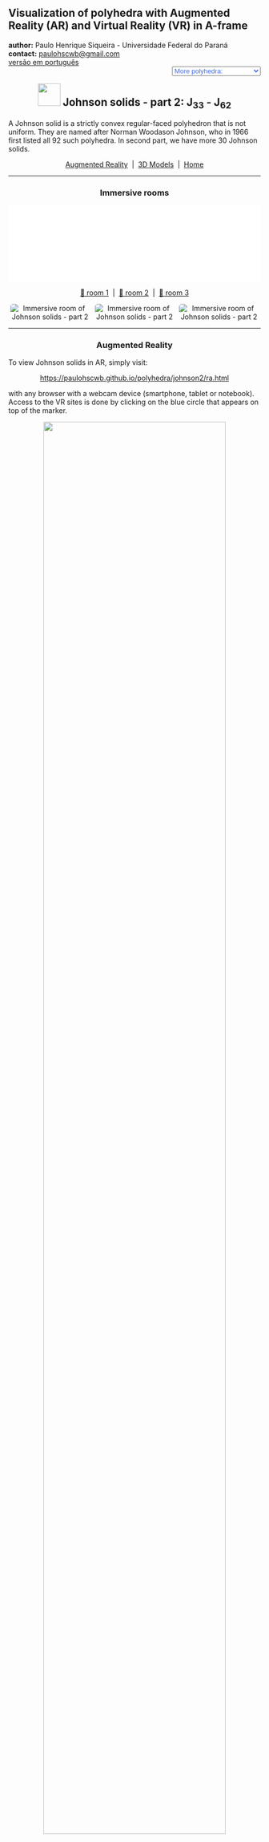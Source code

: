 <link rel="stylesheet" href="../scripts/style.css">
<meta charset="utf-8">
<link rel="icon" type="image/png" href="vr/salas/imagens/icone.png">
<h2>Visualization of polyhedra with Augmented Reality (AR) and Virtual Reality (VR) in A-frame</h2>
 <b>author:</b> Paulo Henrique Siqueira - Universidade Federal do Paraná
 <br><b>contact:</b> <a href="#">paulohscwb@gmail.com</a>
 <br><a href="https://paulohscwb.github.io/polyhedra/johnson2/pt-br/">versão em português</a>
<form style="margin: 0 auto; float:right; text-align:right; width:100%; margin-bottom:15px;">
	<select id="url" onchange="urlHandler(this.value)" style="color:royalblue;">
		<option disabled selected value>More polyhedra:</option>
		<option value="../archimedes/">Archimedes</option>
		<option value="../catalan/">Catalan</option>
		<option value="../nonconvex/">Non convex</option>
		<option value="../platonic/">Platonic</option>
		<option value="../polyhedron/">Prisms and antiprisms</option>
		<option value="../quasiregular/">Quasi regular</option>
		<option value="../selfintersect/">Self-intersecting</option>
		<option value="../selfintersectsnub/">Self-intersecting snub</option>
		<option value="../selfintersecttruncated/">Self intersecting truncated</option>
		<option value="../johnson1/">Johnson: 1-32</option>
		<option disabled value="../johnson2/">Johnson: 33-62</option>
		<option value="../johnson3/">Johnson: 63-92</option>
		<option value="../infinity/">Stellation to infinity</option>
	</select>
</form>
<script>
function urlHandler(value) {                               
    window.location.assign(`${value}`);
}
</script>

<p id="p12"></p>
  <h2 align="center"><img src="vr/salas/imagens/icone.png" style="margin-bottom:-10px" width="45"> Johnson solids - part 2: J<sub>33</sub> - J<sub>62</sub></h2>
  A Johnson solid is a strictly convex regular-faced polyhedron that is not uniform. They are named after Norman Woodason Johnson, who in 1966 first listed all 92 such polyhedra. In second part, we have more 30 Johnson solids. 
  <p align="center"><a href="#ra">Augmented Reality</a><span>&nbsp;&nbsp;|&nbsp;&nbsp;</span><a href="#m3d">3D Models</a><span>&nbsp;&nbsp;|&nbsp;&nbsp;</span><a href="../">Home</a></p>
<hr>
  <h3 align="center">Immersive rooms</h3>
  <div class="embed-container"><iframe width="100%" src="sala1.htm" title="Sala Imersiva dos Sólidos de Johnson - parte 2" frameborder="0" loading="lazy"></iframe></div>
  <p align="center"><a href="sala1.htm" target="_blank">&#x1f517; room 1</a><span>&nbsp;&nbsp;|&nbsp;&nbsp;</span><a href="sala2.htm" target="_blank">&#x1f517; room 2</a><span>&nbsp;&nbsp;|&nbsp;&nbsp;</span><a href="sala3.htm" target="_blank">&#x1f517; room 3</a></p>
  <p align="center"><img src="../../geometria-descritiva/videos/johnson2a.gif" style="max-width: 31.5%; border-radius:5px; margin-right:2%" alt="Immersive room of Johnson solids - part 2" loading="lazy"/><img src="../../geometria-descritiva/videos/johnson2b.gif" alt="Immersive room of Johnson solids - part 2" style="max-width: 31.5%; border-radius:5px; margin-right:2%" loading="lazy"/><img src="../../geometria-descritiva/videos/johnson2c.gif" style="max-width: 31.5%; border-radius:5px" alt="Immersive room of Johnson solids - part 2" loading="lazy"/></p>
<hr>
  <h3 id="ra" align="center">Augmented Reality</h3>
  To view Johnson solids in AR, simply visit:
<p align="center"><a href="ra.html" target="_blank">https://paulohscwb.github.io/polyhedra/johnson2/ra.html</a></p> 
with any browser with a webcam device (smartphone, tablet or notebook). 
<br>Access to the VR sites is done by clicking on the blue circle that appears on top of the marker.
<p align="center"><img style="border-radius:7px;" src="ar/example9.jpg" width="85%"></p>
<p align="center"><img src="ar/johnson2.gif" style="max-width: 92%; border-radius:5px;" loading="lazy"/></p>
<hr>
<h3 id="m3d" align="center">3D models</h3>
<iframe width="560" height="315" style="max-width:100%" src="https://www.youtube.com/embed/videoseries?list=PLy0I_lGW8HxWYoeljKMGhCn3SCKJK4HEx" title="YouTube video player" frameborder="0" allow="accelerometer; autoplay; clipboard-write; encrypted-media; gyroscope; picture-in-picture; web-share"  allowfullscreen></iframe>
<h4>1. Pentagonal gyrocupolarotunda</h4>
<a href="vr/j33_pentagonal_gyrocupolarotunda.htm" target="_blank" title="3D model" class="fotoA"><img src="ar/17bA.png" class="foto"></a><img src="ar/17b.png" class="qr">
 <br><span class="titulo">J<sub>33</sub></span> The pentagonal gyrocupolarotunda, or pegycuro, is one of the 92 Johnson solids. It can be constructed by attaching a pentagonal cupola and a pentagonal rotunda at their decagonal bases, such that the two pentagonal bases are rotated 36° with respect to each other. If the cupola and rotunda are joined such that the bases are in the same orientation, the result is the pentagonal orthocupolarotunda. 
<br><br><b>Faces:</b> 15 triangles, 5 squares and 7 pentagons | <b>Edges:</b> 50 | <b>Vertices:</b> 25 | <b>Dihedral angles:</b> 159.09°, 148.28°, 142.62°, 116.57° and 95.15°. <a href="https://polytope.miraheze.org/wiki/Pentagonal_gyrocupolarotunda" target="_blank">More...</a><br><a href="ra.html" class="raAR" title="Augmented reality" target="_blank"></a>
<hr>
<h4>2. Pentagonal orthobirotunda</h4>
<a href="vr/j34_pentagonal_orthobirotunda.htm" target="_blank" title="3D model" class="fotoA"><img src="ar/16bA.png" class="foto"></a><img src="ar/16b.png" class="qr">
 <br><span class="titulo">J<sub>34</sub></span> The pentagonal orthobirotunda, or pobro, is one of the Johnson solids. It can be constructed by attaching two pentagonal rotundas at their decagonal bases, such that the two pentagonal bases are in the same orientation. If the rotundas are joined such that the bases are rotated 36°, the result is the pentagonal gyrobirotunda, better known as the uniform icosidodecahedron. 
<br><br><b>Faces:</b> 20 triangles and 12 pentagons | <b>Edges:</b> 60 | <b>Vertices:</b> 30 | <b>Dihedral angles:</b> 158.38°, 142.62° and 126.87°. <a href="https://polytope.miraheze.org/wiki/Pentagonal_orthobirotunda" target="_blank">More...</a><br><a href="ra.html" class="raAR" title="Augmented reality" target="_blank"></a>
<hr>
<h4>3. Elongated triangular orthobicupola</h4>
<a href="vr/j35_elongated_triangular_orthobicupola.htm" target="_blank" title="3D model" class="fotoA"><img src="ar/15bA.png" class="foto"></a><img src="ar/15b.png" class="qr">
 <br><span class="titulo">J<sub>35</sub></span> The elongated triangular orthobicupola, or etobcu, is one of the Johnson solids. It can be constructed by inserting a hexagonal prism between the halves of the triangular orthobicupola. The resulting solid is superficially similar to the rhombicuboctahedron, with the difference that it has threefold rotational symmetry about its axis instead of fourfold symmetry.  
<br><br><b>Faces:</b> 8 triangles and 12 squares | <b>Edges:</b> 36 | <b>Vertices:</b> 18 | <b>Dihedral angles:</b> 160.53°, 144.74°, 120° and 125.26°. <a href="https://polytope.miraheze.org/wiki/Elongated_triangular_orthobicupola" target="_blank">More...</a><br><a href="ra.html" class="raAR" title="Augmented reality" target="_blank"></a>
<hr>
<h4>4. Elongated triangular gyrobicupola</h4>
<a href="vr/j36_elongated_triangular_gyrobicupola.htm" target="_blank" title="3D model" class="fotoA"><img src="ar/14bA.png" class="foto"></a><img src="ar/14b.png" class="qr">
 <br><span class="titulo">J<sub>36</sub></span> The elongated triangular gyrobicupola, or etigybcu, is one of the Johnson solids. It can be constructed by inserting a hexagonal prism between the halves of the cuboctahedron, seen as a triangular gyrobicupola. Rotating one of the cupolae through 60 degrees before the elongation yields the triangular orthobicupola J<sub>35</sub>.   
<br><br><b>Faces:</b> 8 triangles and 12 squares | <b>Edges:</b> 36 | <b>Vertices:</b> 18 | <b>Dihedral angles:</b> 160.53°, 144.74°, 120° and 125.26°. <a href="https://polytope.miraheze.org/wiki/Elongated_triangular_gyrobicupola" target="_blank">More...</a><br><a href="ra.html" class="raAR" title="Augmented reality" target="_blank"></a>
<hr>
<h4>5. Elongated square gyrobicupola</h4>
<a href="vr/j37_elongated_square_gyrobicupola.htm" target="_blank" title="3D model" class="fotoA"><img src="ar/13bA.png" class="foto"></a><img src="ar/13b.png" class="qr">
 <br><span class="titulo">J<sub>37</sub></span> The elongated square gyrobicupola, or esquigybcu, is one of the Johnson solids. It can be constructed by inserting an octagonal prism between the halves of the square gyrobicupola. It can also be constructed from the small rhombicuboctahedron by rotating one of its square cupola segments 45°, and could be called the gyrate rhombicuboctahedron.   
<br><br><b>Faces:</b> 8 triangles and 18 squares | <b>Edges:</b> 48 | <b>Vertices:</b> 24 | <b>Dihedral angles:</b> 144.74° and 135°. <a href="https://polytope.miraheze.org/wiki/Elongated_square_gyrobicupola" target="_blank">More...</a><br><a href="ra.html" class="raAR" title="Augmented reality" target="_blank"></a>
<hr>
<h4>6. Elongated pentagonal orthobicupola</h4>
<a href="vr/j38_elongated_pentagonal_orthobicupola.htm" target="_blank" title="3D model" class="fotoA"><img src="ar/12bA.png" class="foto"></a><img src="ar/12b.png" class="qr">
 <br><span class="titulo">J<sub>38</sub></span> The elongated pentagonal orthobicupola, or epobcu, is one of the Johnson solids. It can be constructed by inserting a decagonal prism between the halves of the pentagonal orthobicupola. By rotating one of the domes by 36° before inserting the prism, we obtain an elongated pentagonal gyrobidome J<sub>39</sub>.   
<br><br><b>Faces:</b> 10 triangles, 20 squares and 2 pentagons | <b>Edges:</b> 60 | <b>Vertices:</b> 30 | <b>Dihedral angles:</b> 159.09°, 148.28°, 144°, 127.38° and 121.72°. <a href="https://polytope.miraheze.org/wiki/Elongated_pentagonal_orthobicupola" target="_blank">More...</a><br><a href="ra.html" class="raAR" title="Augmented reality" target="_blank"></a>
<hr>
<h4>7. Elongated pentagonal gyrobicupola</h4>
<a href="vr/j39_elongated_pentagonal_gyrobicupola.htm" target="_blank" title="3D model" class="fotoA"><img src="ar/11bA.png" class="foto"></a><img src="ar/11b.png" class="qr">
 <br><span class="titulo">J<sub>39</sub></span> The elongated pentagonal gyrobicupola, or epigybcu, is one of the Johnson solids. It can be constructed by inserting a decagonal prism between the halves of the pentagonal gyrobicupola. By rotating one of the pentagonal cupolae J<sub>5</sub> through 36° before inserting the prism, we obtain an elongated pentagonal orthobicupola J<sub>38</sub>.
<br><br><b>Faces:</b> 10 triangles, 20 squares and 2 pentagons | <b>Edges:</b> 60 | <b>Vertices:</b> 30 | <b>Dihedral angles:</b> 159.09°, 148.28°, 144°, 127.38° and 121.72°. <a href="https://polytope.miraheze.org/wiki/Elongated_pentagonal_gyrobicupola" target="_blank">More...</a><br><a href="ra.html" class="raAR" title="Augmented reality" target="_blank"></a>
<hr>
<h4>8. Elongated pentagonal orthocupolarotunda</h4>
<a href="vr/j40_elongated_pentagonal_orthocupolarotunda.htm" target="_blank" title="3D model" class="fotoA"><img src="ar/10bA.png" class="foto"></a><img src="ar/10b.png" class="qr">
 <br><span class="titulo">J<sub>40</sub></span> The elongated pentagonal orthocupolarotunda, or epocuro, is one of the Johnson solids. It can be constructed by inserting a decagonal prism between the halves of the pentagonal orthocupolarotunda. By rotating either the cupola or the rotunda through 36° before inserting the prism, we obtain an elongated pentagonal gyrocupolarotunda J<sub>41</sub>.
<br><br><b>Faces:</b> 15 triangles, 15 squares and 7 pentagons | <b>Edges:</b> 70 | <b>Vertices:</b> 35 | <b>Dihedral angles:</b> 169.19°, 159.09°, 153.43°, 148.28°, 144°, 142.62°, 127.38° and 121.72°. <a href="https://polytope.miraheze.org/wiki/Elongated_pentagonal_orthocupolarotunda" target="_blank">More...</a><br><a href="ra.html" class="raAR" title="Augmented reality" target="_blank"></a>
<hr>
<h4>9. Elongated pentagonal gyrocupolarotunda</h4>
<a href="vr/j41_elongated_pentagonal_gyrocupolarotunda.htm" target="_blank" title="3D model" class="fotoA"><img src="ar/9bA.png" class="foto"></a><img src="ar/9b.png" class="qr">
 <br><span class="titulo">J<sub>41</sub></span> The elongated pentagonal gyrocupolarotunda, or epgycuro, is one of the Johnson solids. It can be constructed by inserting a decagonal prism between the halves of the pentagonal gyrocupolarotunda. By rotating either the pentagonal cupola J<sub>5</sub> or the pentagonal rotunda J<sub>5</sub> through 36° before inserting the prism, we obtain an elongated pentagonal orthocupolarotunda J<sub>40</sub>.
<br><br><b>Faces:</b> 15 triangles, 15 squares and 7 pentagons | <b>Edges:</b> 70 | <b>Vertices:</b> 35 | <b>Dihedral angles:</b> 169.19°, 159.09°, 153.43°, 148.28°, 144°, 142.62°, 127.38° and 121.72°. <a href="https://polytope.miraheze.org/wiki/Elongated_pentagonal_gyrocupolarotunda" target="_blank">More...</a><br><a href="ra.html" class="raAR" title="Augmented reality" target="_blank"></a>
<hr>
<h4>10. Elongated pentagonal orthobirotunda</h4>
<a href="vr/j42_elongated_pentagonal_orthobirotunda.htm" target="_blank" title="3D model" class="fotoA"><img src="ar/8bA.png" class="foto"></a><img src="ar/8b.png" class="qr">
 <br><span class="titulo">J<sub>42</sub></span> The elongated pentagonal orthobirotunda, or epobro, is one of the Johnson solids. It can be constructed by inserting a decagonal prism between the halves of the pentagonal orthobirotunda. By rotating one of the pentagonal rotundae J<sub>6</sub> through 36° before inserting the prism, we obtain the elongated pentagonal gyrobirotunda J<sub>43</sub>.
<br><br><b>Faces:</b> 20 triangles, 10 squares and 12 pentagons | <b>Edges:</b> 80 | <b>Vertices:</b> 40 | <b>Dihedral angles:</b> 169.19°, 153.43°, 144° and 142.62°. <a href="https://polytope.miraheze.org/wiki/Elongated_pentagonal_orthobirotunda" target="_blank">More...</a><br><a href="ra.html" class="raAR" title="Augmented reality" target="_blank"></a>
<p class="topop"><a href="#p12" class="topo">back to top</a></p>
<hr>
<h4>11. Elongated pentagonal gyrobirotunda</h4>
<a href="vr/j43_elongated_pentagonal_gyrobirotunda.htm" target="_blank" title="3D model" class="fotoA"><img src="ar/7bA.png" class="foto"></a><img src="ar/7b.png" class="qr">
 <br><span class="titulo">J<sub>43</sub></span> The elongated pentagonal gyrobirotunda, or epgybro, is one of the Johnson solids. It can be constructed by inserting a decagonal prism between the halves of the icosidodecahedron, seen as a pentagonal gyrobirotunda. By rotating one of the pentagonal rotundae J<sub>6</sub> through 36° before inserting the prism yields an elongated pentagonal orthobirotunda J<sub>42</sub>. 
<br><br><b>Faces:</b> 20 triangles, 10 squares and 12 pentagons | <b>Edges:</b> 80 | <b>Vertices:</b> 40 | <b>Dihedral angles:</b> 169.19°, 153.43°, 144° and 142.62°. <a href="https://polytope.miraheze.org/wiki/Elongated_pentagonal_gyrobirotunda" target="_blank">More...</a><br><a href="ra.html" class="raAR" title="Augmented reality" target="_blank"></a>
<hr>
<h4>12. Gyroelongated triangular bicupola</h4>
<a href="vr/j44_gyroelongated_triangular_bicupola.htm" target="_blank" title="3D model" class="fotoA"><img src="ar/6bA.png" class="foto"></a><img src="ar/6b.png" class="qr">
 <br><span class="titulo">J<sub>44</sub></span> The gyroelongated triangular bicupola, or gyetibcu, is one of the Johnson solids. It can be constructed by attaching triangular cupolas to the bases of the hexagonal antiprism. The gyroelongated triangular bicupola is one of five Johnson solids which are chiral, meaning that they have a "left-handed" and a "right-handed" form. 
<br><br><b>Faces:</b> 20 triangles and 6 squares | <b>Edges:</b> 42 | <b>Vertices:</b> 18 | <b>Dihedral angles:</b> 169.43°, 153.64°, 145.22° and 125.26°. <a href="https://polytope.miraheze.org/wiki/Gyroelongated_triangular_bicupola" target="_blank">More...</a><br><a href="ra.html" class="raAR" title="Augmented reality" target="_blank"></a>
<hr>
<h4>13. Gyroelongated square bicupola</h4>
<a href="vr/j45_gyroelongated_square_bicupola.htm" target="_blank" title="3D model" class="fotoA"><img src="ar/5bA.png" class="foto"></a><img src="ar/5b.png" class="qr">
 <br><span class="titulo">J<sub>45</sub></span> The gyroelongated square bicupola, or gyesquibcu, is one of the Johnson solids. It can be constructed by attaching square cupolas to the bases of the octagonal antiprism. It is one of the five chiral Johnson solids.  
<br><br><b>Faces:</b> 24 triangles and 10 squares | <b>Edges:</b> 56 | <b>Vertices:</b> 24 | <b>Dihedral angles:</b> 153.96°, 151.33°, 144.74°, 135° and 141.59°. <a href="https://polytope.miraheze.org/wiki/Gyroelongated_square_bicupola" target="_blank">More...</a><br><a href="ra.html" class="raAR" title="Augmented reality" target="_blank"></a>
<hr>
<h4>14. Gyroelongated pentagonal bicupola</h4>
<a href="vr/j46_gyroelongated_pentagonal_bicupola.htm" target="_blank" title="3D model" class="fotoA"><img src="ar/4bA.png" class="foto"></a><img src="ar/4b.png" class="qr">
 <br><span class="titulo">J<sub>46</sub></span> The gyroelongated pentagonal bicupola, or gyepibcu, is one of the Johnson solids. It can be constructed by attaching pentagonal cupolas to the bases of the decagonal antiprism. It is one of the five chiral Johnson solids.   
<br><br><b>Faces:</b> 30 triangles, 10 squares and 2 pentagons | <b>Edges:</b> 70 | <b>Vertices:</b> 30 | <b>Dihedral angles:</b> 159.19°, 159.09°, 148.28°, 132.62° and 126.96°. <a href="https://polytope.miraheze.org/wiki/Gyroelongated_pentagonal_bicupola" target="_blank">More...</a><br><a href="ra.html" class="raAR" title="Augmented reality" target="_blank"></a>
<hr>
<h4>15. Gyroelongated pentagonal cupolarotunda</h4>
<a href="vr/j47_gyroelongated_pentagonal_cupolarotunda.htm" target="_blank" title="3D model" class="fotoA"><img src="ar/3bA.png" class="foto"></a><img src="ar/3b.png" class="qr">
 <br><span class="titulo">J<sub>47</sub></span> The gyroelongated pentagonal cupolarotunda, or gyepcuro, is one of the Johnson solids. It can be constructed by attaching a pentagonal cupola and a pentagonal rotunda to opposite bases of the decagonal antiprism. It is one of five chiral Johnson solids.    
<br><br><b>Faces:</b> 35 triangles, 5 squares and 7 pentagons | <b>Edges:</b> 80 | <b>Vertices:</b> 35 | <b>Dihedral angles:</b> 174.43°, 159.19°, 159.09°, 158.68°, 148.28°, 142.62°, 132.62° and 126.96°. <a href="https://polytope.miraheze.org/wiki/Gyroelongated_pentagonal_cupolarotunda" target="_blank">More...</a><br><a href="ra.html" class="raAR" title="Augmented reality" target="_blank"></a>
<hr>
<h4>16. Gyroelongated pentagonal birotunda</h4>
<a href="vr/j48_gyroelongated_pentagonal_birotunda.htm" target="_blank" title="3D model" class="fotoA"><img src="ar/2bA.png" class="foto"></a><img src="ar/2b.png" class="qr">
 <br><span class="titulo">J<sub>48</sub></span> The gyroelongated pentagonal birotunda, or gyepabro, is one of the Johnson solids. It can be constructed by attaching pentagonal rotundas to the bases of the decagonal antiprism. It is one of five chiral Johnson solids.     
<br><br><b>Faces:</b> 40 triangles and 12 pentagons | <b>Edges:</b> 90 | <b>Vertices:</b> 40 | <b>Dihedral angles:</b> 174.43°, 159.19°, 158.68° and 142.62°. <a href="https://polytope.miraheze.org/wiki/Gyroelongated_pentagonal_birotunda" target="_blank">More...</a><br><a href="ra.html" class="raAR" title="Augmented reality" target="_blank"></a>
<hr>
<h4>17. Augmented triangular prism</h4>
<a href="vr/j49_augmented_triangular_prism.htm" target="_blank" title="3D model" class="fotoA"><img src="ar/1bA.png" class="foto"></a><img src="ar/1b.png" class="qr">
 <br><span class="titulo">J<sub>49</sub></span> The augmented triangular prism, or autip, is one of the Johnson solids. It can be constructed by attaching a square pyramid to one of the square faces of the triangular prism. The resulting solid bears a superficial resemblance to the gyrobifastigium J<sub>26</sub>, the difference being that the latter is constructed by attaching a second triangular prism, rather than a square pyramid.     
<br><br><b>Faces:</b> 6 triangles and 2 squares | <b>Edges:</b> 13 | <b>Vertices:</b> 7 | <b>Dihedral angles:</b> 144.74°, 114.74°, 109.47°, 90° and 60°. <a href="https://polytope.miraheze.org/wiki/Augmented_triangular_prism" target="_blank">More...</a><br><a href="ra.html" class="raAR" title="Augmented reality" target="_blank"></a>
<hr>
<h4>18. Biaugmented triangular prism</h4>
<a href="vr/j50_biaugmented_triangular_prism.htm" target="_blank" title="3D model" class="fotoA"><img src="ar/0bA.png" class="foto"></a><img src="ar/0b.png" class="qr">
 <br><span class="titulo">J<sub>50</sub></span> The biaugmented triangular prism, or autip, is one of the Johnson solids. It can be constructed by attaching square pyramids to two of the square faces of the triangular prism. It is related to the augmented triangular prism J<sub>49</sub> and the triaugmented triangular prism J<sub>51</sub>.     
<br><br><b>Faces:</b> 10 triangles and 1 square | <b>Edges:</b> 17 | <b>Vertices:</b> 8 | <b>Dihedral angles:</b> 169.47°, 144.74°, 114.74°, 109.47° and 90°. <a href="https://polytope.miraheze.org/wiki/Biaugmented_triangular_prism" target="_blank">More...</a><br><a href="ra.html" class="raAR" title="Augmented reality" target="_blank"></a>
<hr>
<h4>19. Triaugmented triangular prism</h4>
<a href="vr/j51_triaugmented_triangular_prism.htm" target="_blank" title="3D model" class="fotoA"><img src="ar/202A.png" class="foto"></a><img src="ar/202.png" class="qr">
 <br><span class="titulo">J<sub>51</sub></span> The triaugmented triangular prism, or tautip, is one of the Johnson solids. It can be constructed by attaching square pyramids to all three of the square faces of the triangular prism. The same shape is also called the tetrakis triangular prism, tricapped trigonal prism, tetracaidecadeltahedron or tetrakaidecadeltahedron.     
<br><br><b>Faces:</b> 14 triangles | <b>Edges:</b> 21 | <b>Vertices:</b> 9 | <b>Dihedral angles:</b> 169.47°, 144.74° and 109.47°. <a href="https://polytope.miraheze.org/wiki/Triaugmented_triangular_prism" target="_blank">More...</a><br><a href="ra.html" class="raAR" title="Augmented reality" target="_blank"></a>
<hr>
<h4>20. Augmented pentagonal prism</h4>
<a href="vr/j52_augmented_pentagonal_prism.htm" target="_blank" title="3D model" class="fotoA"><img src="ar/204A.png" class="foto"></a><img src="ar/204.png" class="qr">
 <br><span class="titulo">J<sub>52</sub></span> The augmented pentagonal prism, or aupip, is one of the Johnson solids. It can be constructed by attaching a square pyramid to one of the square faces of the pentagonal prism. It consists of 4 triangles, 4 squares and 2 pentagons.     
<br><br><b>Faces:</b> 4 triangles, 4 squares and 2 pentagons | <b>Edges:</b> 19 | <b>Vertices:</b> 11 | <b>Dihedral angles:</b> 162.74°, 144.74°, 108°, 90° and 109.47°. <a href="https://polytope.miraheze.org/wiki/Augmented_pentagonal_prism" target="_blank">More...</a><br><a href="ra.html" class="raAR" title="Augmented reality" target="_blank"></a>
<p class="topop"><a href="#p12" class="topo">back to top</a></p>
<hr>
<h4>21. Biaugmented pentagonal prism</h4>
<a href="vr/j53_biaugmented_pentagonal_prism.htm" target="_blank" title="3D model" class="fotoA"><img src="ar/205A.png" class="foto"></a><img src="ar/205.png" class="qr">
 <br><span class="titulo">J<sub>53</sub></span> The biaugmented pentagonal prism, or baupip, is one of the Johnson solids. It can be constructed by attaching square pyramids to two non-adjacent square faces of the pentagonal prism: the solid obtained by attaching pyramids to adjacent equatorial faces is not convex, and thus not a Johnson solid. 
<br><br><b>Faces:</b> 8 triangles, 3 squares and 2 pentagons | <b>Edges:</b> 23 | <b>Vertices:</b> 12 | <b>Dihedral angles:</b> 162.74°, 144.74°, 108°, 90° and 109.47°. <a href="https://polytope.miraheze.org/wiki/Biaugmented_pentagonal_prism" target="_blank">More...</a><br><a href="ra.html" class="raAR" title="Augmented reality" target="_blank"></a>
<hr>
<h4>22. Augmented hexagonal prism</h4>
<a href="vr/j54_augmented_hexagonal_prism.htm" target="_blank" title="3D model" class="fotoA"><img src="ar/206A.png" class="foto"></a><img src="ar/206.png" class="qr">
 <br><span class="titulo">J<sub>54</sub></span> The augmented hexagonal prism, or auhip, is one of the Johnson solids. It can be constructed by attaching a square pyramid to one of the square faces of the hexagonal prism. When two or three such pyramids are attached, the result may be a parabiaugmented hexagonal prism J<sub>55</sub>, a metabiaugmented hexagonal prism J<sub>56</sub>, or a triaugmented hexagonal prism J<sub>57</sub>.
<br><br><b>Faces:</b> 4 triangles, 5 squares and 2 hexagons | <b>Edges:</b> 22 | <b>Vertices:</b> 13 | <b>Dihedral angles:</b> 174.74°, 144.74°, 120°, 90° and 109.47°. <a href="https://polytope.miraheze.org/wiki/Augmented_hexagonal_prism" target="_blank">More...</a><br><a href="ra.html" class="raAR" title="Augmented reality" target="_blank"></a>
<hr>
<h4>23. Parabiaugmented hexagonal prism</h4>
<a href="vr/j55_parabiaugmented_hexagonal_prism.htm" target="_blank" title="3D model" class="fotoA"><img src="ar/207A.png" class="foto"></a><img src="ar/207.png" class="qr">
 <br><span class="titulo">J<sub>55</sub></span> The parabiaugmented hexagonal prism, or pabauhip, is one of the Johnson solids. It can be constructed by attaching square pyramids to two opposite square faces of the hexagonal prism. Attaching the pyramids to nonadjacent, nonparallel equatorial faces yields a metabiaugmented hexagonal prism J<sub>56</sub>: the solid obtained by attaching pyramids to adjacent equatorial faces is not convex, and thus not a Johnson solid. 
<br><br><b>Faces:</b> 8 triangles, 4 squares and 2 hexagons | <b>Edges:</b> 26 | <b>Vertices:</b> 14 | <b>Dihedral angles:</b> 174.74°, 144.74°, 120°, 90° and 109.47°. <a href="https://polytope.miraheze.org/wiki/Parabiaugmented_hexagonal_prism" target="_blank">More...</a><br><a href="ra.html" class="raAR" title="Augmented reality" target="_blank"></a>
<hr>
<h4>24. Metabiaugmented hexagonal prism</h4>
<a href="vr/j56_metabiaugmented_hexagonal_prism.htm" target="_blank" title="3D model" class="fotoA"><img src="ar/208A.png" class="foto"></a><img src="ar/208.png" class="qr">
 <br><span class="titulo">J<sub>56</sub></span> The metabiaugmented hexagonal prism, or mabauhip, is one of the Johnson solids. It can be constructed by attaching square pyramids to two non-opposite, non-adjacent square faces of the hexagonal prism. Attaching the pyramids to opposite equatorial faces yields a parabiaugmented hexagonal prism: the solid obtained by attaching pyramids to adjacent equatorial faces is not convex, and thus not a Johnson solid.
<br><br><b>Faces:</b> 8 triangles, 4 squares and 2 hexagons | <b>Edges:</b> 26 | <b>Vertices:</b> 14 | <b>Dihedral angles:</b> 174.74°, 144.74°, 120°, 90° and 109.47°. <a href="https://polytope.miraheze.org/wiki/Metabiaugmented_hexagonal_prism" target="_blank">More...</a><br><a href="ra.html" class="raAR" title="Augmented reality" target="_blank"></a>
<hr>
<h4>25. Triaugmented hexagonal prism</h4>
<a href="vr/j57_triaugmented_hexagonal_prism.htm" target="_blank" title="3D model" class="fotoA"><img src="ar/209A.png" class="foto"></a><img src="ar/209.png" class="qr">
 <br><span class="titulo">J<sub>57</sub></span> The triaugmented hexagonal prism, or tauhip, is one of the Johnson solids. It can be constructed by attaching square pyramids to three mutually non-adjacent square faces of the hexagonal prism. It consists of 12 triangles, 3 squares and 2 hexagons.
<br><br><b>Faces:</b> 12 triangles, 3 squares and 2 hexagons | <b>Edges:</b> 30 | <b>Vertices:</b> 15 | <b>Dihedral angles:</b> 174.74°, 144.74°, 90° and 109.47°. <a href="https://polytope.miraheze.org/wiki/Triaugmented_hexagonal_prism" target="_blank">More...</a><br><a href="ra.html" class="raAR" title="Augmented reality" target="_blank"></a>
<hr>
<h4>26. Augmented dodecahedron</h4>
<a href="vr/j58_augmented_dodecahedron.htm" target="_blank" title="3D model" class="fotoA"><img src="ar/210A.png" class="foto"></a><img src="ar/210.png" class="qr">
 <br><span class="titulo">J<sub>58</sub></span> The augmented dodecahedron, or aud, is one of the Johnson solids. It can be constructed by attaching a pentagonal pyramid to one of the faces of the regular dodecahedron. When two or three such pyramids are attached, the result may be a parabiaugmented dodecahedron J<sub>59</sub>, a metabiaugmented dodecahedron J<sub>60</sub>, or a triaugmented dodecahedron J<sub>61</sub>.
<br><br><b>Faces:</b> 5 triangles and 11 pentagons | <b>Edges:</b> 35 | <b>Vertices:</b> 21 | <b>Dihedral angles:</b> 153.94°, 138.19° and 116.56°. <a href="https://polytope.miraheze.org/wiki/Augmented_dodecahedron_(Johnson_solid)" target="_blank">More...</a><br><a href="ra.html" class="raAR" title="Augmented reality" target="_blank"></a>
<hr>
<h4>27. Parabiaugmented dodecahedron</h4>
<a href="vr/j59_parabiaugmented_dodecahedron.htm" target="_blank" title="3D model" class="fotoA"><img src="ar/211A.png" class="foto"></a><img src="ar/211.png" class="qr">
 <br><span class="titulo">J<sub>59</sub></span> The parabiaugmented dodecahedron, or pabaud, is one of the Johnson solids. It can be constructed by attaching pentagonal pyramids to two opposite faces of the regular dodecahedron. When pyramids are attached to a dodecahedron in other ways, they may result in an augmented dodecahedron J<sub>58</sub>, a metabiaugmented dodecahedron J<sub>60</sub>, a triaugmented dodecahedron J<sub>61</sub>, or even a pentakis dodecahedron if the faces are made to be irregular.
<br><br><b>Faces:</b> 10 triangles and 10 pentagons | <b>Edges:</b> 40 | <b>Vertices:</b> 22 | <b>Dihedral angles:</b> 153.94°, 138.19° and 116.56°. <a href="https://polytope.miraheze.org/wiki/Parabiaugmented_dodecahedron" target="_blank">More...</a><br><a href="ra.html" class="raAR" title="Augmented reality" target="_blank"></a>
<hr>
<h4>28. Metabiaugmented dodecahedron</h4>
<a href="vr/j60_metabiaugmented_dodecahedron.htm" target="_blank" title="3D model" class="fotoA"><img src="ar/212A.png" class="foto"></a><img src="ar/212.png" class="qr">
 <br><span class="titulo">J<sub>60</sub></span> The metabiaugmented dodecahedron, or mabaud, is one of the Johnson solids. It can be constructed by attaching pentagonal pyramids to two non-opposite, non-adjacent faces of the regular dodecahedron. When pyramids are attached to a dodecahedron in other ways, they may result in an augmented dodecahedron J<sub>58</sub>, a parabiaugmented dodecahedron J<sub>59</sub>, a triaugmented dodecahedron J<sub>61</sub>, or even a pentakis dodecahedron if the faces are made to be irregular. 
<br><br><b>Faces:</b> 10 triangles and 10 pentagons | <b>Edges:</b> 40 | <b>Vertices:</b> 22 | <b>Dihedral angles:</b> 153.94°, 138.19° and 116.56°. <a href="https://polytope.miraheze.org/wiki/Metabiaugmented_dodecahedron" target="_blank">More...</a><br><a href="ra.html" class="raAR" title="Augmented reality" target="_blank"></a>
<hr>
<h4>29. Triaugmented dodecahedron</h4>
<a href="vr/j61_triaugmented_dodecahedron.htm" target="_blank" title="3D model" class="fotoA"><img src="ar/213A.png" class="foto"></a><img src="ar/213.png" class="qr">
 <br><span class="titulo">J<sub>61</sub></span> The triaugmented dodecahedron, or taud, is one of the Johnson solids. It can be constructed by attaching pentagonal pyramids to three mutually non-adjacent faces of the regular dodecahedron. When pyramids are attached to a dodecahedron in other ways, they may result in an augmented dodecahedron J<sub>58</sub>, a parabiaugmented dodecahedron J<sub>59</sub>, a metabiaugmented dodecahedron J<sub>60</sub>, or even a pentakis dodecahedron if the faces are made to be irregular.  
<br><br><b>Faces:</b> 15 triangles and 9 pentagons | <b>Edges:</b> 45 | <b>Vertices:</b> 23 | <b>Dihedral angles:</b> 153.94°, 138.19° and 116.56°. <a href="https://polytope.miraheze.org/wiki/Triaugmented_dodecahedron" target="_blank">More...</a><br><a href="ra.html" class="raAR" title="Augmented reality" target="_blank"></a>
<hr>
<h4>30. Metabidiminished icosahedron</h4>
<a href="vr/j62_metabidiminished_icosahedron.htm" target="_blank" title="3D model" class="fotoA"><img src="ar/214A.png" class="foto"></a><img src="ar/214.png" class="qr">
 <br><span class="titulo">J<sub>62</sub></span> The metabidiminished icosahedron, or mibdi, is one of the Johnson solids. It can be constructed by removing two non-opposite, non-adjacent vertices from a regular icosahedron. If two pentagonal pyramids are removed to form nonadjacent pentagonal faces, the result is instead the pentagonal antiprism. 
<br><br><b>Faces:</b> 10 triangles and 2 pentagons | <b>Edges:</b> 20 | <b>Vertices:</b> 10 | <b>Dihedral angles:</b> 100.81°, 138.19° and 43.43°. <a href="https://polytope.miraheze.org/wiki/Metabidiminished_icosahedron" target="_blank">More...</a><br><a href="ra.html" class="raAR" title="Augmented reality" target="_blank"></a>
<p class="topop"><a href="#p12" class="topo">back to top</a></p>
<hr>

<br><a rel="license" href="http://creativecommons.org/licenses/by-nc-nd/4.0/"><img alt="Licença Creative Commons" style="border-width:0" src="https://i.creativecommons.org/l/by-nc-nd/4.0/88x31.png" loading="lazy"/></a><br /><span xmlns:dct="http://purl.org/dc/terms/" property="dct:title">Johnson solids part 2 (J33 - J62): Visualization of polyhedra with Augmented Reality and Virtual Reality</span> by <a xmlns:cc="http://creativecommons.org/ns#" href="https://paulohscwb.github.io/polyhedra/johnson2/" property="cc:attributionName" rel="cc:attributionURL">Paulo Henrique Siqueira</a> is licensed with a license <a rel="license" href="http://creativecommons.org/licenses/by-nc-nd/4.0/">Creative Commons Attribution-NonCommercial-NoDerivatives 4.0 International</a>.

<h4>How to cite this work:</h4> 
<p>Siqueira, P.H., "Johnson solids part 2 (J33 - J62): Visualization of polyhedra with Augmented Reality and Virtual Reality". Available in: <https://paulohscwb.github.io/polyhedra/johnson2/>, July 2023.</p>
<a target="_blank" href="https://doi.org/10.5281/zenodo.8272770"><img src="https://zenodo.org/badge/DOI/10.5281/zenodo.8272770.svg" alt="DOI"></a>
<br><br><b>References:</b>
<br>Weisstein, Eric W. "Johnson Solid" From MathWorld-A Wolfram Web Resource. <a href="https://mathworld.wolfram.com/JohnsonSolid.html" target="_blank">https://mathworld.wolfram.com/JohnsonSolid.html</a>
<br>Polytope Miraheze <a href="https://polytope.miraheze.org/wiki/Johnson_solid" target="_blank">https://polytope.miraheze.org/wiki/Johnson_solid</a>
<br>Wikipedia <a href="https://en.wikipedia.org/wiki/Johnson_solid" target="_blank">https://en.wikipedia.org/wiki/Johnson_solid</a>
<br>McCooey, David I. "Visual Polyhedra". <a href="http://dmccooey.com/polyhedra/" target="_blank">http://dmccooey.com/polyhedra/</a>
